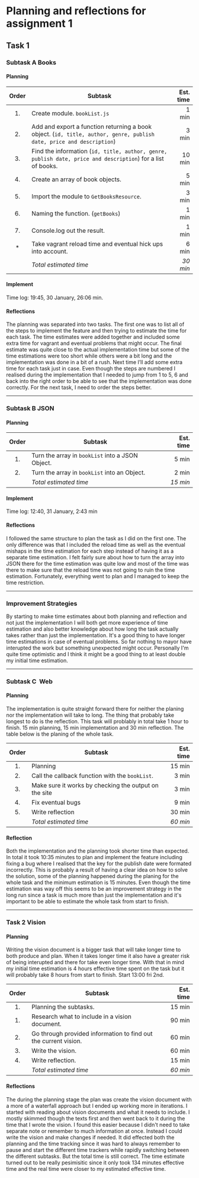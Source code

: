 # Planning and reflections for assignment 1

## Task 1
### Subtask A Books
#### Planning
| Order |Subtask                                                                                                                    | Est. time |
|:-----:|---------------------------------------------------------------------------------------------------------------------------|----------:|
|1.     |Create module. `bookList.js`                                                                                               | 1 min     |
|2.     |Add and export a function returning a book object. (`id, title, author, genre, publish date, price and description`)                                                                                                                                                        | 3 min     |
|3.     |Find the information (`id, title, author, genre, publish date, price and description`) for a list of books.                                                                                                                                                                 | 10 min    |
|4.     |Create an array of book objects.                                                                                           | 5 min     |
|5.     |Import the module to `GetBooksResource`.                                                                                   | 3 min     |
|6.     |Naming the function. (`getBooks`)                                                                                          | 1 min     |
|7.     |Console.log out the result.                                                                                                | 1 min     |
| *     |Take vagrant reload time and eventual hick ups into account.                                                               | 6 min     |
|       |*Total estimated time*                                                                                                     | *30 min*  |

#### Implement
Time log: 19:45, 30 January, 26:06 min.


#### Reflections
The planning was separated into two tasks. The first one was to list all of the steps to implement the feature and then trying to estimate the time for each task. The time estimates were added together and included some extra time for vagrant and eventual problems that might occur. The final estimate was quite close to the actual implementation time but some of the time estimations were too short while others were a bit long and the implementation was done in a bit of a rush. Next time I’ll add some extra time for each task just in case. Even though the steps are numbered I realised during the implementation that I needed to jump from 1 to 5, 6 and back into the right order to be able to see that the implementation was done correctly. For the next task, I need to order the steps better.

___

### Subtask B JSON
#### Planning
| Order | Subtask                                                                                                                   | Est. time |
|:-----:|---------------------------------------------------------------------------------------------------------------------------|----------:|
|1.     |Turn the array in `bookList` into a JSON Object.                                                                           | 5 min     |
|2.     |Turn the array in `bookList` into an Object.                                                                               | 2 min     |
|       |*Total estimated time*                                                                                                     | *15 min*  |


#### Implement
Time log: 12:40, 31 January, 2:43 min

#### Reflections
I followed the same structure to plan the task as I did on the first one. The only difference was that I included the reload time as well as the eventual mishaps in the time estimation for each step instead of having it as a separate time estimation. I felt fairly sure about how to turn the array into JSON there for the time estimation was quite low and most of the time was there to make sure that the reload time was not going to ruin the time estimation. Fortunately, everything went to plan and I managed to keep the time restriction.

___

### Improvement Strategies
By starting to make time estimates about both planning and reflection and not just the implementation I will both get more experience of time estimation and also better knowledge about how long the task actually takes rather than just the implementation.
It's a good thing to have longer time estimations in case of eventual problems. So far nothing to mayor have interupted the work but something unexpected might occur. Personally I'm quite time optimistic and I think it might be a good thing to at least double my initial time estimation.

___

### Subtask C ­­ Web

#### Planning
The implementation is quite straight forward there for neither the planing nor the implementation will take to long. The thing that probably take longest to do is the reflection. This task will problably in total take 1 hour to finish. 15 min planning, 15 min implementation and 30 min reflection. The table below is the planing of the whole task.

| Order | Subtask                                                                                                                   | Est. time |
|:-----:|---------------------------------------------------------------------------------------------------------------------------|----------:|
|1.     |Planning                                                                                                                   | 15 min    |
|2.     |Call the callback function with the `bookList`.                                                                            | 3 min     |
|3.     |Make sure it works by checking the output on the site                                                                      | 3 min     |
|4.     |Fix eventual bugs                                                                                                          | 9 min     |
|5.     |Write reflection                                                                                                           | 30 min    |
|       |*Total estimated time*                                                                                                     | *60 min*  |

#### Reflection
Both the implementation and the planning took shorter time than expected. In total it took 10:35 minutes to plan and implement the feature including fixing a bug where I realised that the key for the publish date were formated incorrectly. This is probably a result of having a clear idea on how to solve the solution, some of the planning happened during the planing for the whole task and the minimum estimation is 15 minutes. Even though the time estimation was way off this seems to be an improvement strategy in the long run since a task is much more than just the implementation and it's important to be able to estimate the whole task from start to finish.

___

### Task 2 Vision
#### Planning
Writing the vision document is a bigger task that will take longer time to both produce and plan. When it takes longer time it also have a greater risk of being interupted and there for take even longer time. With that in mind my initial time estimation is 4 hours effective time spent on the task but it will probably take 8 hours from start to finish. Start 13:00 fri 2nd.

| Order | Subtask                                                                                                                   | Est. time |
|:-----:|---------------------------------------------------------------------------------------------------------------------------|----------:|
|1.     |Planning the subtasks.                                                                                                     | 15 min    |
|1.     |Research what to include in a vision document.                                                                             | 90 min    |
|2.     |Go through provided information to find out the current vision.                                                            | 60 min    |
|3.     |Write the vision.                                                                                                          | 60 min    |
|4.     |Write reflection.                                                                                                          | 15 min    |
|       |*Total estimated time*                                                                                                     | *60 min*  |

#### Reflections
The during the planning stage the plan was create the vision document with a more of a waterfall approach but I ended up working more in iterations. I started with reading about vision documents and what it needs to include. I mostly skimmed though the texts first and then went back to it during the time that I wrote the vision. I found this easier because I didn't need to take separate note or remember to much information at once. Instead I could write the vision and make changes if needed. It did effected both the planning and the time tracking since it was hard to always remember to pause and start the different time trackers while rapidly switching between the different subtasks. But the total time is still correct. The time estimate turned out to be really pesimisitic since it only took 134 minutes effective time and the real time were closer to my estimated effective time. 